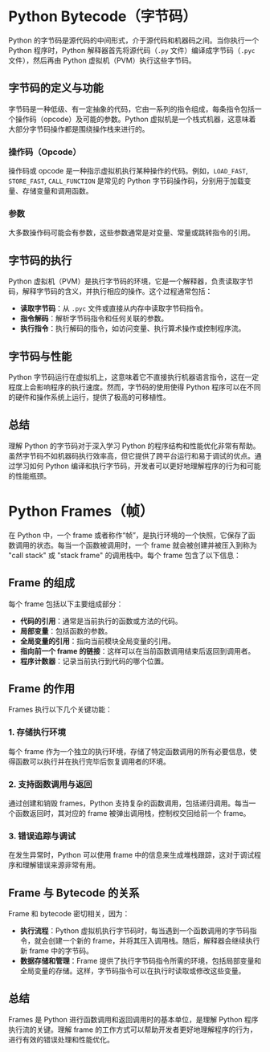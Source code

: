 # Python Bytecode（字节码）

Python 的字节码是源代码的中间形式，介于源代码和机器码之间。当你执行一个 Python 程序时，Python 解释器首先将源代码（`.py` 文件）编译成字节码（`.pyc` 文件），然后再由 Python 虚拟机（PVM）执行这些字节码。

## 字节码的定义与功能

字节码是一种低级、有一定抽象的代码，它由一系列的指令组成，每条指令包括一个操作码（opcode）及可能的参数。Python 虚拟机是一个栈式机器，这意味着大部分字节码操作都是围绕操作栈来进行的。

### 操作码（Opcode）

操作码或 opcode 是一种指示虚拟机执行某种操作的代码。例如，`LOAD_FAST`, `STORE_FAST`, `CALL_FUNCTION` 是常见的 Python 字节码操作码，分别用于加载变量、存储变量和调用函数。

### 参数

大多数操作码可能会有参数，这些参数通常是对变量、常量或跳转指令的引用。

## 字节码的执行

Python 虚拟机（PVM）是执行字节码的环境，它是一个解释器，负责读取字节码，解释字节码的含义，并执行相应的操作。这个过程通常包括：

- **读取字节码**：从 `.pyc` 文件或直接从内存中读取字节码指令。
- **指令解码**：解析字节码指令和任何关联的参数。
- **执行指令**：执行解码的指令，如访问变量、执行算术操作或控制程序流。

## 字节码与性能

Python 字节码运行在虚拟机上，这意味着它不直接执行机器语言指令，这在一定程度上会影响程序的执行速度。然而，字节码的使用使得 Python 程序可以在不同的硬件和操作系统上运行，提供了极高的可移植性。

## 总结

理解 Python 的字节码对于深入学习 Python 的程序结构和性能优化非常有帮助。虽然字节码不如机器码执行效率高，但它提供了跨平台运行和易于调试的优点。通过学习如何 Python 编译和执行字节码，开发者可以更好地理解程序的行为和可能的性能瓶颈。

# Python Frames（帧）

在 Python 中，一个 frame 或者称作“帧”，是执行环境的一个快照，它保存了函数调用的状态。每当一个函数被调用时，一个 frame 就会被创建并被压入到称为 "call stack" 或 "stack frame" 的调用栈中。每个 frame 包含了以下信息：

## Frame 的组成

每个 frame 包括以下主要组成部分：

- **代码的引用**：通常是当前执行的函数或方法的代码。
- **局部变量**：包括函数的参数。
- **全局变量的引用**：指向当前模块全局变量的引用。
- **指向前一个 frame 的链接**：这样可以在当前函数调用结束后返回到调用者。
- **程序计数器**：记录当前执行到代码的哪个位置。

## Frame 的作用

Frames 执行以下几个关键功能：

### 1. 存储执行环境

每个 frame 作为一个独立的执行环境，存储了特定函数调用的所有必要信息，使得函数可以执行并在执行完毕后恢复调用者的环境。

### 2. 支持函数调用与返回

通过创建和销毁 frames，Python 支持复杂的函数调用，包括递归调用。每当一个函数返回时，其对应的 frame 被弹出调用栈，控制权交回给前一个 frame。

### 3. 错误追踪与调试

在发生异常时，Python 可以使用 frame 中的信息来生成堆栈跟踪，这对于调试程序和理解错误来源非常有用。

## Frame 与 Bytecode 的关系

Frame 和 bytecode 密切相关，因为：

- **执行流程**：Python 虚拟机执行字节码时，每当遇到一个函数调用的字节码指令，就会创建一个新的 frame，并将其压入调用栈。随后，解释器会继续执行新 frame 中的字节码。
- **数据存储和管理**：Frame 提供了执行字节码指令所需的环境，包括局部变量和全局变量的存储。这样，字节码指令可以在执行时读取或修改这些变量。

## 总结

Frames 是 Python 进行函数调用和返回调用时的基本单位，是理解 Python 程序执行流的关键。理解 frame 的工作方式可以帮助开发者更好地理解程序的行为，进行有效的错误处理和性能优化。